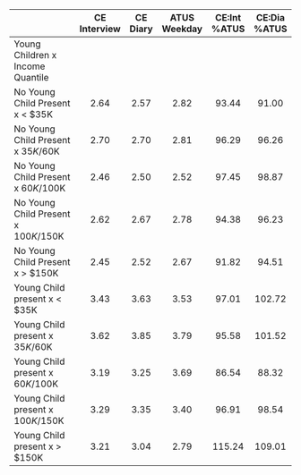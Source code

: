 
|                      | CE<br>Interview |  CE<br>Diary | ATUS<br>Weekday | CE:Int<br>%ATUS | CE:Dia<br>%ATUS |
| -------------------- | :----------: | :----------: | :----------: | :----------: | :----------: |
| Young Children x Income Quantile |              |              |              |              |              |
| No Young Child Present x     < $35K |         2.64 |         2.57 |         2.82 |        93.44 |        91.00 |
| No Young Child Present x  $35K/$60K |         2.70 |         2.70 |         2.81 |        96.29 |        96.26 |
| No Young Child Present x  $60K/$100K |         2.46 |         2.50 |         2.52 |        97.45 |        98.87 |
| No Young Child Present x $100K/$150K |         2.62 |         2.67 |         2.78 |        94.38 |        96.23 |
| No Young Child Present x     > $150K |         2.45 |         2.52 |         2.67 |        91.82 |        94.51 |
| Young Child present x     < $35K |         3.43 |         3.63 |         3.53 |        97.01 |       102.72 |
| Young Child present x  $35K/$60K |         3.62 |         3.85 |         3.79 |        95.58 |       101.52 |
| Young Child present x  $60K/$100K |         3.19 |         3.25 |         3.69 |        86.54 |        88.32 |
| Young Child present x $100K/$150K |         3.29 |         3.35 |         3.40 |        96.91 |        98.54 |
| Young Child present x     > $150K |         3.21 |         3.04 |         2.79 |       115.24 |       109.01 |

